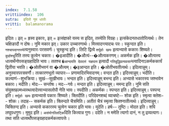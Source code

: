 ```yaml
---
index:  7.1.58
vrittiindex:  106
sutra:  इदितो नुम धातोः
vritti:  balamanorama 
---
```


इदितः। इत् = ह्रस्व इकारः, इत् = इत्संज्ञको यस्य स इदित्, तस्येति विग्रहः। इत्संकेदनतधातोरित्यर्थः। तेन चक्षिङादौ न दोषः। नुमि मकार इत्। उकार उच्चारणार्थः। मित्त्वादन्त्यादचः परः। स्कुन्दत इति। `नश्चापदान्तस्ये`त्यनुस्वारः परसवर्णः। चुस्कुन्द इति। लिटि द्वित्वे `शर्पूर्वाः खयः` इत्यभ्यासे ककारः शिष्यते। `कुहोश्चु`रिति तस्य कुत्वेन चकारः। �इआदीति। �औत्यं--�औत्यकरणम्। अकर्मक इति। �औत्यस्य धात्वर्थेनोपसङ्ग्रहादिति भावः। ततश्च `�आन्दयति देवदत्तं यज्ञदत्त` इत्यादौ `गतिबुद्धिप्रत्यवसाने`त्यादिनाऽकर्मककार्यं द्वितीया भवति। �ओतीभवनं वा �औत्यम्। �इआन्दत इति। �ओतीभवतीत्यर्थः। इदित्वान्नुम्। अनुस्वारपरसवर्णौ। तत्कारणभूतो व्यापारः-- प्रणामादिरभिवादनम्। वन्दत इति। इदित्त्वान्नुम्। भदीति। कल्याणं--शुभक्रिया। सुखं--सुखीभावः। भन्दत इति। इदित्त्वान्नुम् बभन्द इति। अभ्यासे भकारस्य जश्भावेन बकारः। मदीति। मोदः-- सन्तोषः। मदः--गर्वः। मन्दत इति। इदित्त्वान्नुम्। ममन्द इति। नुमि सति संयुक्तहल्मध्यस्थत्वादेत्त्वाभ्यासलोपौ नेति भावः। स्पदीति। अकर्मकः। स्पन्दत इति। इदित्त्वान्नुम्। पस्पन्द इति। `शर्पूर्वाः खयः` इत्यभ्यासे पकारः शिष्यते। क्लिदीति। परिदेवनशब्दं व्याचष्टे-- शोक इति। स्मृत्वा क्लेशः-- शोकः। तदाह-- सकर्मक इति। क्लिन्दते चैत्रमिति। अतीतं चैत्रं स्मृत्वा क्लिश्नातीत्यर्थः। इदित्त्वान्नुम्। चिक्लिन्द इति। अभ्यासे ककारस्य चुत्वेन चकार इति भावः। मुदेति। हर्षः-- तुष्टिः। मोदत इति। शपि लघूपधगुणः। मुमुद इति। `असंयोगल्लिट्कि`दिति कित्वान्न गुणः। ददेति। न ममेति त्यागो दानं, न तु द्रव्यत्यागः। तथा सति धात्वर्थौपसङ्ग्रहादकर्मकत्वापत्तेः।

